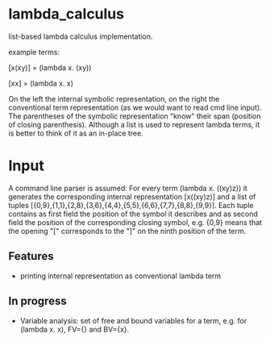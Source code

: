 # lambda_calculus
list-based lambda calculus implementation.

example terms: 

[x(xy)] = (lambda x. (xy))

[xx]   = (lambda x. x)

On the left the internal symbolic representation, on the right the conventional term representation (as we would want to read cmd line input). The parentheses of the symbolic representation "know" their span (position of closing parenthesis). Although a list is used to represent lambda terms, it is better to think of it as an in-place tree.

# Input
A command line parser is assumed: For every term (lambda x. ((xy)z)) it generates the corresponding internal representation [x((xy)z)] and a list of tuples
[{0,9},{1,1},{2,8},{3,6},{4,4},{5,5},{6,6},{7,7},{8,8},{9,9}]. Each tuple contains as first field the position of the symbol it describes and as second field the position of the corresponding closing symbol, e.g. {0,9} means that the opening "[" corresponds to the "]" on the ninth position of the term.

## Features

* printing internal representation as conventional lambda term

## In progress

* Variable analysis: set of free and bound variables for a term, e.g. for (lambda x. x), FV={} and BV={x}.
